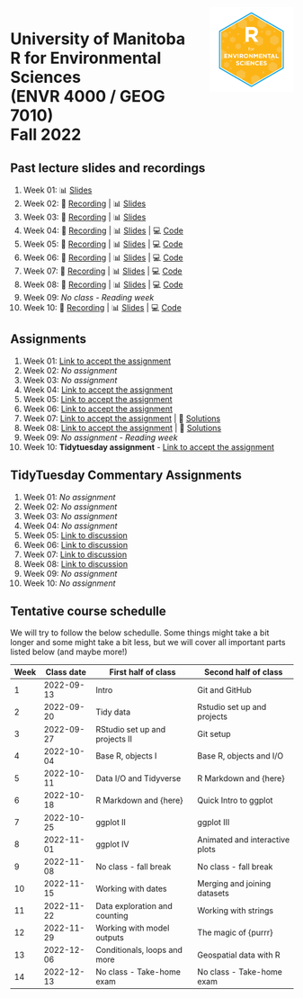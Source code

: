 <img src="img/R_for_EnvSci_2022_version.png" alt="course logo" align="right" height="150pm"/> 


# University of Manitoba </br> R for Environmental Sciences </br> (ENVR 4000 / GEOG 7010) </br> Fall 2022

## Past lecture slides and recordings

1. Week 01: :bar_chart: [Slides](https://www.dropbox.com/s/z3l3w6jb8paxah0/Wk1_UM_R_for_EnvSci.pptx?dl=0)
2. Week 02:  :movie_camera: [Recording](https://www.youtube.com/watch?v=NM4oab7EFMs) | :bar_chart: [Slides](https://www.dropbox.com/s/6009f41gfpzavs0/Wk2_UM_R_for_EnvSci.pptx?dl=0)
3. Week 03:  :movie_camera: [Recording](https://www.youtube.com/watch?v=_MwoIIsQbtk) | :bar_chart: [Slides](https://www.dropbox.com/s/gqgoe7x5oibwufd/Wk3_UM_R_for_EnvSci.pptx?dl=0)
4. Week 04:  :movie_camera: [Recording](https://youtu.be/SU8o8WwGPgk) | :bar_chart: [Slides](https://www.dropbox.com/s/5cs2l6nuy0ncpsj/Wk4_UM_R_for_EnvSci.pptx?dl=0) | :computer: [Code](https://github.com/UM-R-for-EnvSci-Fall-2022/Wk04-Class_materials)
5. Week 05:  :movie_camera: [Recording](https://youtu.be/QN-GrgyXjiM) | :bar_chart: [Slides](https://www.dropbox.com/s/ru9pfd1psbztlva/Wk5_UM_R_for_EnvSci.pptx?dl=0) | :computer: [Code](https://github.com/UM-R-for-EnvSci-Fall-2022/Wk05-Class_materials)
6. Week 06:  :movie_camera: [Recording](https://youtu.be/0B3ZDA911HQ) | :bar_chart: [Slides](https://www.dropbox.com/s/xwvll4pp22e0vyp/Wk6_UM_R_for_EnvSci.pptx?dl=0) | :computer: [Code](https://github.com/UM-R-for-EnvSci-Fall-2022/Wk06-Class_materials)
7. Week 07:  :movie_camera: [Recording](https://youtu.be/iUWFuRvDS8Y) | :bar_chart: [Slides](https://www.dropbox.com/s/y5md9bllmre50ff/Wk7_UM_R_for_EnvSci.pptx?dl=0) | :computer: [Code](https://github.com/UM-R-for-EnvSci-Fall-2022/Wk07-Class_materials)
8. Week 08:  :movie_camera: [Recording](https://youtu.be/0mVdUD8kSgg) | :bar_chart: [Slides](https://www.dropbox.com/s/tzhedukbjehf8bb/Wk8_UM_R_for_EnvSci.pptx?dl=0) | :computer: [Code](https://github.com/UM-R-for-EnvSci-Fall-2022/Wk08-Class_materials)
9. Week 09:  *No class - Reading week*
10. Week 10:   :movie_camera: [Recording](https://youtu.be/q2kfYTMcvvU) | :bar_chart: [Slides](https://www.dropbox.com/s/3uw5d5e9zp4gst1/Wk8_UM_R_for_EnvSci.pptx?dl=0) | :computer: [Code](https://github.com/UM-R-for-EnvSci-Fall-2022/Wk10-Class_materials)

## Assignments

1. Week 01: [Link to accept the assignment](https://classroom.github.com/a/8y_DQDN6)
2. Week 02: *No assignment*
3. Week 03: *No assignment*
4. Week 04: [Link to accept the assignment](https://classroom.github.com/a/X8SJpUDO)
5. Week 05: [Link to accept the assignment](https://classroom.github.com/a/pDeHkKvV)
6. Week 06: [Link to accept the assignment](https://classroom.github.com/a/80r3O8Yi)
7. Week 07: [Link to accept the assignment](https://classroom.github.com/a/pc1fNvvL) | :notebook: [Solutions](https://github.com/UM-R-for-EnvSci-Fall-2022/wk07-hw-solutions)
8. Week 08: [Link to accept the assignment](https://classroom.github.com/a/2U4mPKRS) | :notebook: [Solutions](https://github.com/UM-R-for-EnvSci-Fall-2022/wk08-hw-solutions)
9. Week 09: *No assignment - Reading week*
10. Week 10: **Tidytuesday assignment** - [Link to accept the assignment](https://classroom.github.com/a/Z9dTyhfN)


## TidyTuesday Commentary Assignments

1. Week 01: *No assignment*
2. Week 02: *No assignment*
3. Week 03: *No assignment*
4. Week 04: *No assignment*
5. Week 05: [Link to discussion](https://github.com/orgs/UM-R-for-EnvSci-Fall-2022/discussions/1)
6. Week 06: [Link to discussion](https://github.com/orgs/UM-R-for-EnvSci-Fall-2022/discussions/3)
7. Week 07: [Link to discussion](https://github.com/orgs/UM-R-for-EnvSci-Fall-2022/discussions/5)
8. Week 08: [Link to discussion](https://github.com/orgs/UM-R-for-EnvSci-Fall-2022/discussions/5)
9. Week 09: *No assignment*
10. Week 10: *No assignment*

## Tentative course schedulle

We will try to follow the below schedulle. Some things might take a bit longer and some might take a bit less, but we will cover all important parts listed below (and maybe more!)

Week | Class date | First half of class | Second half of class |
---- | ---------- | ------------------- | -------------------- |
1 | 2022-09-13 | Intro | Git and GitHub |
2 | 2022-09-20 | Tidy data | Rstudio set up and projects |
3 | 2022-09-27 | RStudio set up and projects II | Git setup |
4 | 2022-10-04 | Base R, objects I |  Base R, objects and I/O |
5 | 2022-10-11 | Data I/O and Tidyverse | R Markdown and {here} |
6 | 2022-10-18 | R Markdown and {here} | Quick Intro to ggplot |
7 | 2022-10-25 | ggplot II | ggplot III |
8 | 2022-11-01 |  ggplot IV | Animated and interactive plots | Review |
9 | 2022-11-08 | No class - fall break | No class - fall break |
10 | 2022-11-15 | Working with dates | Merging and joining datasets|
11 | 2022-11-22 | Data exploration and counting | Working with strings |
12 | 2022-11-29 | Working with model outputs | The magic of {purrr} |
13 | 2022-12-06 | Conditionals, loops and more | Geospatial data with R|
14 |2022-12-13 | No class - Take-home exam | No class - Take-home exam |
